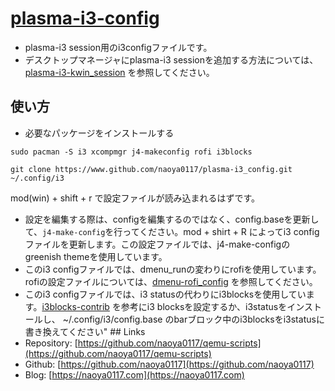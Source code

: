 # [plasma-i3-config](https://github.com/naoya0117/plasma-i3-config)
- plasma-i3 session用のi3configファイルです。
- デスクトップマネージャにplasma-i3 sessionを追加する方法については、
[plasma-i3-kwin_session](https://www.github.com/naoya0117/plasma-i3-kwin_sessions.git) を参照してください。

## 使い方
- 必要なパッケージをインストールする
```
sudo pacman -S i3 xcompmgr j4-makeconfig rofi i3blocks
```
```
git clone https://www.github.com/naoya0117/plasma-i3_config.git ~/.config/i3
```
mod(win) + shift + r で設定ファイルが読み込まれるはずです。
- 設定を編集する際は、configを編集するのではなく、config.baseを更新して、```j4-make-config```を行ってください。mod + shirt + R によってi3 configファイルを更新します。この設定ファイルでは、j4-make-configのgreenish themeを使用しています。
- このi3 configファイルでは、dmenu_runの変わりにrofiを使用しています。
  rofiの設定ファイルについては、[dmenu-rofi_config](https://www.github.com/naoya0117/dmenu-rofi_config.git) を参照してください。
- このi3 configファイルでは、i3 statusの代わりにi3blocksを使用しています。[i3blocks-contrib](https://github.com/vivien/i3blocks-contrib) を参考にi3 blocksを設定するか、i3statusをインストールし、 ~/.config/i3/config.base のbarブロック中のi3blocksをi3statusに書き換えてください" ## Links
- Repository: [https://github.com/naoya0117/qemu-scripts](https://github.com/naoya0117/qemu-scripts)
- Github: [https://github.com/naoya0117](https://github.com/naoya0117)
- Blog: [https://naoya0117.com](https://naoya0117.com)
